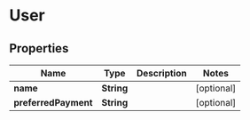 

# User

## Properties

Name | Type | Description | Notes
------------ | ------------- | ------------- | -------------
**name** | **String** |  |  [optional]
**preferredPayment** | **String** |  |  [optional]



